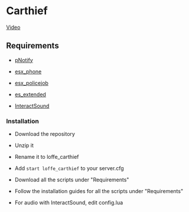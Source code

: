 # Carthief

[Video](https://youtu.be/JzevL2TxER0)

## Requirements

 - [pNotify](https://github.com/Nick78111/pNotify)
 
 - [esx_phone](https://github.com/ESX-Org/esx_phone)
 
 - [esx_policejob](https://github.com/ESX-Org/esx_policejob)
 
 - [es_extended](https://github.com/ESX-Org/es_extended)
 
 - [InteractSound](https://github.com/plunkettscott/FiveM-Scripts/tree/master/InteractSound/client/html)

### Installation
 
 - Download the repository
 
 - Unzip it
 
 - Rename it to loffe_carthief
 
 - Add ```start loffe_carthief``` to your server.cfg
 
 - Download all the scripts under "Requirements"
 
 - Follow the installation guides for all the scripts under "Requirements"
 

 - For audio with InteractSound, edit config.lua
